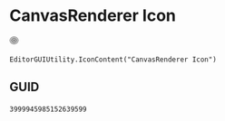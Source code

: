 # CanvasRenderer Icon
![](/img/CanvasRenderer%20Icon.png)

``` CSharp
EditorGUIUtility.IconContent("CanvasRenderer Icon")
```
## GUID
```
3999945985152639599
```
